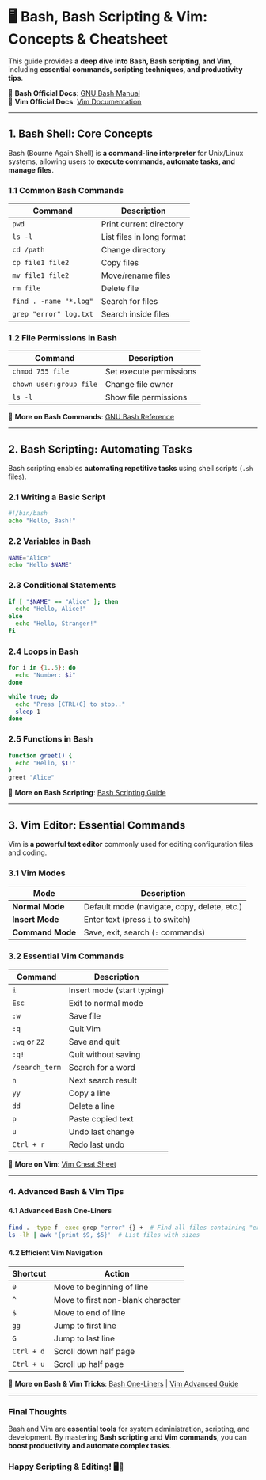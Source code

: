 # 🖥️ Bash, Bash Scripting & Vim: Concepts & Cheatsheet

This guide provides **a deep dive into Bash, Bash scripting, and Vim**, including **essential commands, scripting techniques, and productivity tips**.

📌 **Bash Official Docs**: [GNU Bash Manual](https://www.gnu.org/software/bash/manual/)  
📌 **Vim Official Docs**: [Vim Documentation](https://vimhelp.org/)  

---

## **1. Bash Shell: Core Concepts**  

Bash (Bourne Again Shell) is **a command-line interpreter** for Unix/Linux systems, allowing users to **execute commands, automate tasks, and manage files**.

### **1.1 Common Bash Commands**  
| Command | Description |
|---------|------------|
| `pwd` | Print current directory |
| `ls -l` | List files in long format |
| `cd /path` | Change directory |
| `cp file1 file2` | Copy files |
| `mv file1 file2` | Move/rename files |
| `rm file` | Delete file |
| `find . -name "*.log"` | Search for files |
| `grep "error" log.txt` | Search inside files |

### **1.2 File Permissions in Bash**  
| Command | Description |
|---------|------------|
| `chmod 755 file` | Set execute permissions |
| `chown user:group file` | Change file owner |
| `ls -l` | Show file permissions |

🔗 **More on Bash Commands**: [GNU Bash Reference](https://www.gnu.org/software/bash/manual/)  

---

## **2. Bash Scripting: Automating Tasks**  

Bash scripting enables **automating repetitive tasks** using shell scripts (`.sh` files).

### **2.1 Writing a Basic Script**  
```bash
#!/bin/bash
echo "Hello, Bash!"
```

### **2.2 Variables in Bash**  
```bash
NAME="Alice"
echo "Hello $NAME"
```

### **2.3 Conditional Statements**  
```bash
if [ "$NAME" == "Alice" ]; then
  echo "Hello, Alice!"
else
  echo "Hello, Stranger!"
fi
```

### **2.4 Loops in Bash**  
```bash
for i in {1..5}; do
  echo "Number: $i"
done
```

```bash
while true; do
  echo "Press [CTRL+C] to stop.."
  sleep 1
done
```

### **2.5 Functions in Bash**  
```bash
function greet() {
  echo "Hello, $1!"
}
greet "Alice"
```

🔗 **More on Bash Scripting**: [Bash Scripting Guide](https://linuxconfig.org/bash-scripting-tutorial-for-beginners)  

---

## **3. Vim Editor: Essential Commands**  

Vim is **a powerful text editor** commonly used for editing configuration files and coding.

### **3.1 Vim Modes**  
| Mode | Description |
|------|------------|
| **Normal Mode** | Default mode (navigate, copy, delete, etc.) |
| **Insert Mode** | Enter text (press `i` to switch) |
| **Command Mode** | Save, exit, search (`:` commands) |

### **3.2 Essential Vim Commands**  
| Command | Description |
|---------|------------|
| `i` | Insert mode (start typing) |
| `Esc` | Exit to normal mode |
| `:w` | Save file |
| `:q` | Quit Vim |
| `:wq` or `ZZ` | Save and quit |
| `:q!` | Quit without saving |
| `/search_term` | Search for a word |
| `n` | Next search result |
| `yy` | Copy a line |
| `dd` | Delete a line |
| `p` | Paste copied text |
| `u` | Undo last change |
| `Ctrl + r` | Redo last undo |

🔗 **More on Vim**: [Vim Cheat Sheet](https://vim.rtorr.com/)  

---

### **4. Advanced Bash & Vim Tips**  

#### **4.1 Advanced Bash One-Liners**  
```bash
find . -type f -exec grep "error" {} +  # Find all files containing "error"
ls -lh | awk '{print $9, $5}'  # List files with sizes
```

#### **4.2 Efficient Vim Navigation**  
| Shortcut | Action |
|----------|--------|
| `0` | Move to beginning of line |
| `^` | Move to first non-blank character |
| `$` | Move to end of line |
| `gg` | Jump to first line |
| `G` | Jump to last line |
| `Ctrl + d` | Scroll down half page |
| `Ctrl + u` | Scroll up half page |

🔗 **More on Bash & Vim Tricks**: [Bash One-Liners](https://www.commandlinefu.com/) | [Vim Advanced Guide](https://vimhelp.org/)  

---

### **Final Thoughts**  
Bash and Vim are **essential tools** for system administration, scripting, and development. By mastering **Bash scripting** and **Vim commands**, you can **boost productivity and automate complex tasks**.

### **Happy Scripting & Editing! 🖥️🚀**  
